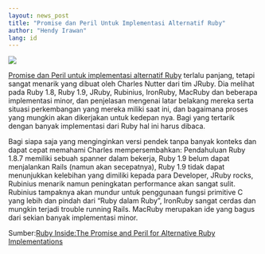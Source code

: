```yaml
---
layout: news_post
title: "Promise dan Peril Untuk Implementasi Alternatif Ruby"
author: "Hendy Irawan"
lang: id
---
```


![](http://farm3.static.flickr.com/2132/2474505521_c0647ea13b_o.jpg)

[Promise dan Peril untuk implementasi alternatif Ruby][1] terlalu
panjang, tetapi sangat menarik yang dibuat oleh Charles Nutter dari tim
JRuby. Dia melihat pada Ruby 1.8, Ruby 1.9, JRuby, Rubinius, IronRuby,
MacRuby dan beberapa implementasi minor, dan penjelasan mengenai latar
belakang mereka serta situasi perkembangan yang mereka miliki saat ini,
dan bagaimana proses yang mungkin akan dikerjakan untuk kedepan nya.
Bagi yang tertarik dengan banyak implementasi dari Ruby hal ini harus
dibaca.

Bagi siapa saja yang menginginkan versi pendek tanpa banyak konteks dan
dapat cepat memahami Charles mempersembahkan: Pendahuluan Ruby 1.8.7
memiliki sebuah spanner dalam bekerja, Ruby 1.9 belum dapat menjalankan
Rails (namun akan secepatnya), Ruby 1.9 tidak dapat menunjukkan
kelebihan yang dimiliki kepada para Developer, JRuby rocks, Rubinius
menarik namun peningkatan performance akan sangat sulit. Rubinius
tampaknya akan mundur untuk penggunaan fungsi primitive C yang lebih dan
pindah dari “Ruby dalam Ruby”, IronRuby sangat cerdas dan mungkin
terjadi trouble running Rails. MacRuby merupakan ide yang bagus dari
sekian banyak implementasi minor.

Sumber:[Ruby Inside:The Promise and Peril for Alternative Ruby
Implementations][2]



[1]: http://headius.blogspot.com/2008/04/promise-and-peril-for-alternative-ruby.html
[2]: http://www.rubyinside.com/the-promise-and-peril-for-alternative-ruby-implementations-874.html
